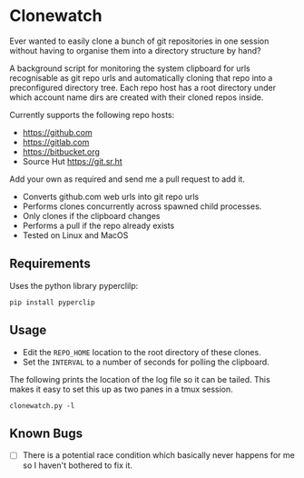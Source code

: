 # Clonewatch

Ever wanted to easily clone a bunch of git repositories in one session without having to organise
them into a directory structure by hand?

A background script for monitoring the system clipboard for urls recognisable as git repo urls 
and automatically cloning that repo into a preconfigured directory tree. Each repo host has
a root directory under which account name dirs are created with their cloned repos inside.

Currently supports the following repo hosts:

* https://github.com
* https://gitlab.com
* https://bitbucket.org
* Source Hut https://git.sr.ht

Add your own as required and send me a pull request to add it.

* Converts github.com web urls into git repo urls
* Performs clones concurrently across spawned child processes.
* Only clones if the clipboard changes
* Performs a pull if the repo already exists
* Tested on Linux and MacOS

## Requirements

Uses the python library pyperclilp:

`pip install pyperclip`

## Usage

* Edit the `REPO_HOME` location to the root directory of these clones. 
* Set the `INTERVAL` to a number of seconds for polling the clipboard.

The following prints the location of the log file so it can be tailed. This makes it easy
to set this up as two panes in a tmux session.

`clonewatch.py -l`

## Known Bugs

* [ ] There is a potential race condition which basically never happens for me so I haven't bothered
to fix it.